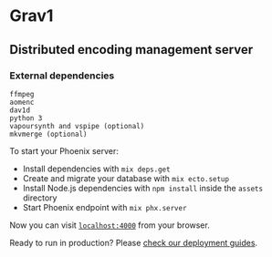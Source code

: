 # Grav1
## Distributed encoding management server

### External dependencies
```
ffmpeg
aomenc
dav1d
python 3
vapoursynth and vspipe (optional)
mkvmerge (optional)
```

To start your Phoenix server:

  * Install dependencies with `mix deps.get`
  * Create and migrate your database with `mix ecto.setup`
  * Install Node.js dependencies with `npm install` inside the `assets` directory
  * Start Phoenix endpoint with `mix phx.server`

Now you can visit [`localhost:4000`](http://localhost:4000) from your browser.

Ready to run in production? Please [check our deployment guides](https://hexdocs.pm/phoenix/deployment.html).
